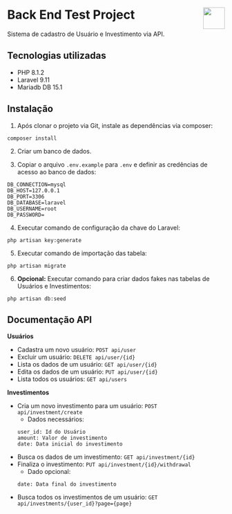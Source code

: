 # Back End Test Project <img src="https://coderockr.com/assets/images/coderockr.svg" align="right" height="50px" />

Sistema de cadastro de Usuário e Investimento via API.

## Tecnologias utilizadas

-   PHP 8.1.2
-   Laravel 9.11
-   Mariadb DB 15.1

## Instalação

1. Após clonar o projeto via Git, instale as dependências via composer:

```
composer install
```

2. Criar um banco de dados.

3. Copiar o arquivo `.env.example` para `.env` e definir as credências de acesso ao banco de dados:

```
DB_CONNECTION=mysql
DB_HOST=127.0.0.1
DB_PORT=3306
DB_DATABASE=laravel
DB_USERNAME=root
DB_PASSWORD=
```

4. Executar comando de configuração da chave do Laravel:

```
php artisan key:generate
```

5. Executar comando de importação das tabela:

```
php artisan migrate
```

6. **Opcional:** Executar comando para criar dados fakes nas tabelas de Usuários e Investimentos:

```
php artisan db:seed
```

## Documentação API

**Usuários**

-   Cadastra um novo usuário: `POST api/user`
-   Excluir um usuário: `DELETE api/user/{id}`
-   Lista os dados de um usuário: `GET api/user/{id}`
-   Edita os dados de um usuário: `PUT api/user/{id}`
-   Lista todos os usuários: `GET api/users`

**Investimentos**

-   Cria um novo investimento para um usuário: `POST api/investment/create`
    -   Dados necessários:
    ```
    user_id: Id do Usuário
    amount: Valor de investimento
    date: Data inicial do investimento
    ```
-   Busca os dados de um investimento: `GET api/investment/{id}`
-   Finaliza o investimento: `PUT api/investment/{id}/withdrawal`
    -   Dado opcional:
    ```
    date: Data final do investimento
    ```
-   Busca todos os investimentos de um usuário: `GET api/investments/{user_id}?page={page}`
